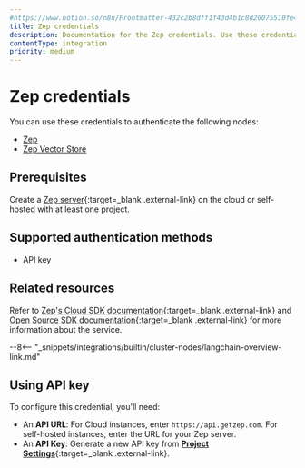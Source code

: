 ```yaml
---
#https://www.notion.so/n8n/Frontmatter-432c2b8dff1f43d4b1c8d20075510fe4
title: Zep credentials
description: Documentation for the Zep credentials. Use these credentials to authenticate Zep in n8n, a workflow automation platform.
contentType: integration
priority: medium
---
```


# Zep credentials

You can use these credentials to authenticate the following nodes:

* [Zep](/integrations/builtin/cluster-nodes/sub-nodes/n8n-nodes-langchain.memoryzep/)
* [Zep Vector Store](/integrations/builtin/cluster-nodes/root-nodes/n8n-nodes-langchain.vectorstorezep/)

## Prerequisites

Create a [Zep server](https://www.getzep.com/){:target=_blank .external-link} on the cloud or self-hosted with at least one project.

## Supported authentication methods

- API key

## Related resources

Refer to [Zep's Cloud SDK documentation](https://help.getzep.com/sdks){:target=_blank .external-link} and [Open Source SDK documentation](https://docs.getzep.com/sdk/){:target=_blank .external-link} for more information about the service.

--8<-- "_snippets/integrations/builtin/cluster-nodes/langchain-overview-link.md"

## Using API key

To configure this credential, you'll need:

- An **API URL**: For Cloud instances, enter `https://api.getzep.com`. For self-hosted instances, enter the URL for your Zep server.
- An **API Key**: Generate a new API key from [**Project Settings**](https://help.getzep.com/projects){:target=_blank .external-link}.
